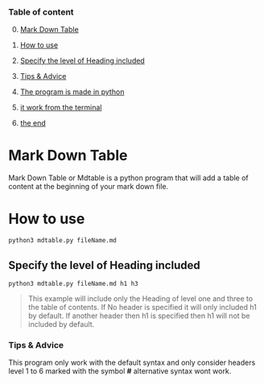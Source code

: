 ### Table of content

0. [Mark Down Table](#mark-down-table)

1. [How to use](#how-to-use)

2. [Specify the level of Heading included](#specify-the-level-of-heading-included)

3. [Tips & Advice](#tips-&-advice)

4. [The program is made in python](#the-program-is-made-in-python)

5. [it work from the terminal](#it-work-from-the-terminal)

6. [the end](#the-end)

# Mark Down Table
Mark Down Table or Mdtable is a python program that will add a table of content at the beginning of your mark down file.

# How to use
```
python3 mdtable.py fileName.md 
```

## Specify the level of Heading included
```
python3 mdtable.py fileName.md h1 h3
```
> This example will include only the Heading of level one and three to the table of contents. 
> If No header is specified it will only included h1 by default.
> If another header then h1 is specified then h1 will not be included by default.

### Tips & Advice
This program only work with the default syntax and only consider headers level 1 to 6 marked with the symbol __#__ alternative syntax wont work.

